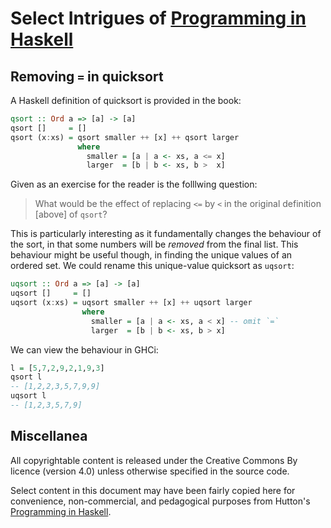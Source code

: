 
<!--

programming_in_haskell.md

SPDX-FileCopyrightNotice: 2023 Alexander Murphy <super7@alexmurphy.io>
SPDX-License-Identifier: CC-BY-4.0

Some interesting tibits of code from Graham Hutton's Programming in Haskell 2nd ed.

-->

# Select Intrigues of [Programming in Haskell](http://www.cs.nott.ac.uk/~pszgmh/pih.html)

## Removing `=` in quicksort

A Haskell definition of quicksort is provided in the book:

```haskell
qsort :: Ord a => [a] -> [a]
qsort []     = []
qsort (x:xs) = qsort smaller ++ [x] ++ qsort larger
               where 
                 smaller = [a | a <- xs, a <= x]
                 larger  = [b | b <- xs, b >  x]
```

Given as an exercise for the reader is the folllwing question:

> What would be the effect of replacing `<=` by `<` in the original definition [above] of `qsort`?

This is particularly interesting as it fundamentally changes the behaviour of the sort, in that some numbers will be *removed* from the final list. This behaviour might be useful though, in finding the unique values of an ordered set. We could rename this unique-value quicksort as `uqsort`:

```haskell
uqsort :: Ord a => [a] -> [a]
uqsort []     = []
uqsort (x:xs) = uqsort smaller ++ [x] ++ uqsort larger
                where 
                  smaller = [a | a <- xs, a < x] -- omit `=`
                  larger  = [b | b <- xs, b > x]
```

We can view the behaviour in GHCi:

```haskell
l = [5,7,2,9,2,1,9,3]
qsort l
-- [1,2,2,3,5,7,9,9]
uqsort l
-- [1,2,3,5,7,9]
```

## Miscellanea

All copyrightable content is released under the Creative Commons By licence (version 4.0) unless otherwise specified in the source code.

Select content in this document may have been fairly copied here for convenience, non-commercial, and pedagogical purposes from Hutton's [Programming in Haskell](http://www.cs.nott.ac.uk/~pszgmh/pih.html).

